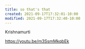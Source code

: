 ```yaml
---
title: so that's that
created: 2021-09-17T17:32:01-10:00
modified: 2021-09-17T17:32:40-10:00
---
```


Krishnamurti

https://youtu.be/m3SsmMkqbEk
